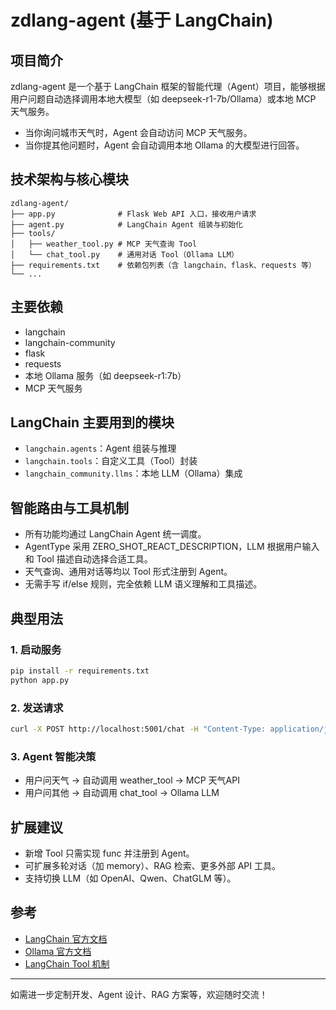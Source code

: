 # zdlang-agent (基于 LangChain)

## 项目简介
zdlang-agent 是一个基于 LangChain 框架的智能代理（Agent）项目，能够根据用户问题自动选择调用本地大模型（如 deepseek-r1-7b/Ollama）或本地 MCP 天气服务。

- 当你询问城市天气时，Agent 会自动访问 MCP 天气服务。
- 当你提其他问题时，Agent 会自动调用本地 Ollama 的大模型进行回答。

## 技术架构与核心模块

```
zdlang-agent/
├── app.py              # Flask Web API 入口，接收用户请求
├── agent.py            # LangChain Agent 组装与初始化
├── tools/
│   ├── weather_tool.py # MCP 天气查询 Tool
│   └── chat_tool.py    # 通用对话 Tool（Ollama LLM）
├── requirements.txt    # 依赖包列表（含 langchain、flask、requests 等）
└── ...
```

## 主要依赖
- langchain
- langchain-community
- flask
- requests
- 本地 Ollama 服务（如 deepseek-r1:7b）
- MCP 天气服务

## LangChain 主要用到的模块
- `langchain.agents`：Agent 组装与推理
- `langchain.tools`：自定义工具（Tool）封装
- `langchain_community.llms`：本地 LLM（Ollama）集成

## 智能路由与工具机制
- 所有功能均通过 LangChain Agent 统一调度。
- AgentType 采用 ZERO_SHOT_REACT_DESCRIPTION，LLM 根据用户输入和 Tool 描述自动选择合适工具。
- 天气查询、通用对话等均以 Tool 形式注册到 Agent。
- 无需手写 if/else 规则，完全依赖 LLM 语义理解和工具描述。

## 典型用法

### 1. 启动服务
```bash
pip install -r requirements.txt
python app.py
```

### 2. 发送请求
```bash
curl -X POST http://localhost:5001/chat -H "Content-Type: application/json" -d '{"query": "北京天气怎么样？"}'
```

### 3. Agent 智能决策
- 用户问天气 → 自动调用 weather_tool → MCP 天气API
- 用户问其他 → 自动调用 chat_tool → Ollama LLM

## 扩展建议
- 新增 Tool 只需实现 func 并注册到 Agent。
- 可扩展多轮对话（加 memory）、RAG 检索、更多外部 API 工具。
- 支持切换 LLM（如 OpenAI、Qwen、ChatGLM 等）。

## 参考
- [LangChain 官方文档](https://python.langchain.com/)
- [Ollama 官方文档](https://ollama.com/)
- [LangChain Tool 机制](https://python.langchain.com/docs/modules/agents/tools/)

---

如需进一步定制开发、Agent 设计、RAG 方案等，欢迎随时交流！
